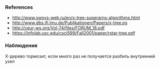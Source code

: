 ### References

* http://www.swsys-web.ru/en/x-tree-superarns-algorithms.html
* http://www.dbs.ifi.lmu.de/Publikationen/Papers/x-tree.ps
* http://ceur-ws.org/Vol-74/files/FORUM_18.pdf
* https://infolab.usc.edu/csci599/Fall2001/paper/rstar-tree.pdf

### Наблюдения
X-дерево тормозит, если много раз не получается разбить внутренний узел

